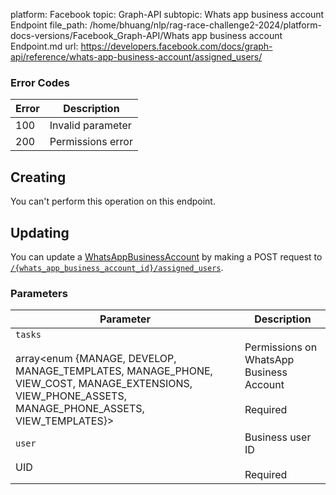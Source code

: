 platform: Facebook
topic: Graph-API
subtopic: Whats app business account Endpoint
file_path: /home/bhuang/nlp/rag-race-challenge2-2024/platform-docs-versions/Facebook_Graph-API/Whats app business account Endpoint.md
url: https://developers.facebook.com/docs/graph-api/reference/whats-app-business-account/assigned_users/

### Error Codes

| Error | Description |
| --- | --- |
| 100 | Invalid parameter |
| 200 | Permissions error |

## Creating

You can't perform this operation on this endpoint.

## Updating

You can update a [WhatsAppBusinessAccount](https://developers.facebook.com/docs/graph-api/reference/whats-app-business-account/) by making a POST request to [`/{whats_app_business_account_id}/assigned_users`](https://developers.facebook.com/docs/graph-api/reference/whats-app-business-account/assigned_users/).

### Parameters

| Parameter | Description |
| --- | --- |
| `tasks`<br><br>array<enum {MANAGE, DEVELOP, MANAGE\_TEMPLATES, MANAGE\_PHONE, VIEW\_COST, MANAGE\_EXTENSIONS, VIEW\_PHONE\_ASSETS, MANAGE\_PHONE\_ASSETS, VIEW\_TEMPLATES}> | Permissions on WhatsApp Business Account<br><br>Required |
| `user`<br><br>UID | Business user ID<br><br>Required |